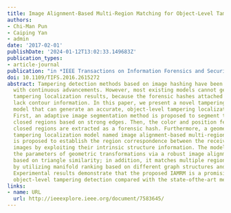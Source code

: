 ```yaml
---
title: Image Alignment-Based Multi-Region Matching for Object-Level Tampering Detection
authors: 
- Chi-Man Pun
- Caiping Yan
- admin
date: '2017-02-01'
publishDate: '2024-01-12T13:02:33.149683Z'
publication_types:
- article-journal
publication: "in *IEEE Transactions on Information Forensics and Security* [SCI, JCR Q1]"
doi: 10.1109/TIFS.2016.2615272
abstract: Tampering detection methods based on image hashing have been widely studied
  with continuous advancements. However, most existing models cannot generate object-level
  tampering localization results, because the forensic hashes attached to the image
  lack contour information. In this paper, we present a novel tampering detection
  model that can generate an accurate, object-level tampering localization result.
  First, an adaptive image segmentation method is proposed to segment the image into
  closed regions based on strong edges. Then, the color and position features of the
  closed regions are extracted as a forensic hash. Furthermore, a geometric invariant
  tampering localization model named image alignment-based multi-region matching (IAMRM)
  is proposed to establish the region correspondence between the received and forensic
  images by exploiting their intrinsic structure information. The model estimates
  the parameters of geometric transformations via a robust image alignment method
  based on triangle similarity; in addition, it matches multiple regions simultaneously
  by utilizing manifold ranking based on different graph structures and features.
  Experimental results demonstrate that the proposed IAMRM is a promising method for
  object-level tampering detection compared with the state-ofthe-art methods.
links:
- name: URL
  url: http://ieeexplore.ieee.org/document/7583645/
---
```

